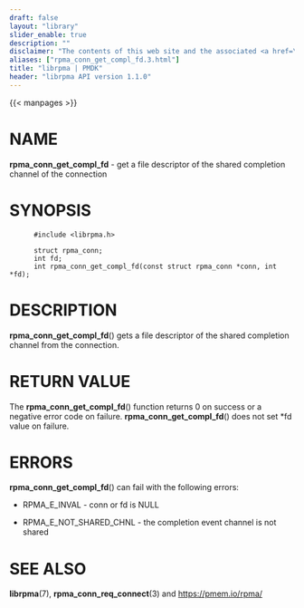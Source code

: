```yaml
---
draft: false
layout: "library"
slider_enable: true
description: ""
disclaimer: "The contents of this web site and the associated <a href=\"https://github.com/pmem\">GitHub repositories</a> are BSD-licensed open source."
aliases: ["rpma_conn_get_compl_fd.3.html"]
title: "librpma | PMDK"
header: "librpma API version 1.1.0"
---
```

{{< manpages >}}

[comment]: <> (SPDX-License-Identifier: BSD-3-Clause)
[comment]: <> (Copyright 2020-2023, Intel Corporation)

# NAME

**rpma_conn_get_compl_fd** - get a file descriptor of the shared
completion channel of the connection

# SYNOPSIS

          #include <librpma.h>

          struct rpma_conn;
          int fd;
          int rpma_conn_get_compl_fd(const struct rpma_conn *conn, int *fd);

# DESCRIPTION

**rpma_conn_get_compl_fd**() gets a file descriptor of the shared
completion channel from the connection.

# RETURN VALUE

The **rpma_conn_get_compl_fd**() function returns 0 on success or a
negative error code on failure. **rpma_conn_get_compl_fd**() does not
set \*fd value on failure.

# ERRORS

**rpma_conn_get_compl_fd**() can fail with the following errors:

-   RPMA_E\_INVAL - conn or fd is NULL

-   RPMA_E\_NOT_SHARED_CHNL - the completion event channel is not shared

# SEE ALSO

**librpma**(7), **rpma_conn_req_connect**(3) and https://pmem.io/rpma/
